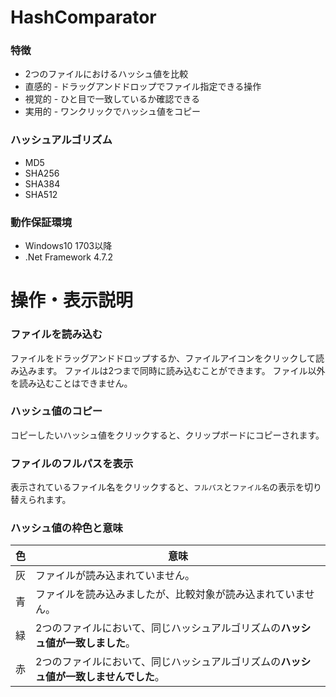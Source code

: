 # HashComparator
### 特徴
- 2つのファイルにおけるハッシュ値を比較
- 直感的 - ドラッグアンドドロップでファイル指定できる操作
- 視覚的 - ひと目で一致しているか確認できる
- 実用的 - ワンクリックでハッシュ値をコピー
### ハッシュアルゴリズム
- MD5
- SHA256
- SHA384
- SHA512
### 動作保証環境
- Windows10 1703以降
- .Net Framework 4.7.2
# 操作・表示説明
### ファイルを読み込む
ファイルをドラッグアンドドロップするか、ファイルアイコンをクリックして読み込みます。
ファイルは2つまで同時に読み込むことができます。
ファイル以外を読み込むことはできません。
### ハッシュ値のコピー
コピーしたいハッシュ値をクリックすると、クリップボードにコピーされます。
### ファイルのフルパスを表示
表示されているファイル名をクリックすると、`フルパス`と`ファイル名`の表示を切り替えられます。
### ハッシュ値の枠色と意味
|色|意味|
|---|---|
|灰|ファイルが読み込まれていません。|
|青|ファイルを読み込みましたが、比較対象が読み込まれていません。|
|緑|2つのファイルにおいて、同じハッシュアルゴリズムの**ハッシュ値が一致しました**。|
|赤|2つのファイルにおいて、同じハッシュアルゴリズムの**ハッシュ値が一致しませんでした**。|
